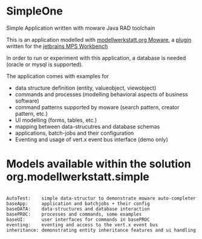 # SimpleOne
Simple Application written with moware Java RAD toolchain


This is an application modelled with [modellwerkstatt.org Moware](http://modellwerkstatt.org/moware.html), a [plugin](https://github.com/danielstieger/moware35) written for 
the [jetbrains MPS Workbench](https://www.jetbrains.com/mps)  

In order to run or experiment with this application, a database is needed (oracle or mysql is supported).


The application comes with examples for

* data structure definition (entity, valueobject, viewobject)
* commands and processes (modelling behavioral aspects of business software)
* command patterns supported by moware (search pattern, creator pattern, etc.)
* UI modelling (forms, tables, etc.)
* mapping between data-strucutres and database schemas
* applications, batch-jobs and their configuration  
* Eventing and usage of vert.x event bus interface (demo only)


# Models available within the solution org.modellwerkstatt.simple 
```

AutoTest:    simple data-structur to demonstrate moware auto-completer
baseApp:     application and batchjobs + their config
baseDATA:    data-structures and database interaction
basePROC:    processes and commands, some examples
baseUI:      user interfaces for commands in basePROC 
eventing:    eventing and access to the vert.x event bus
inheritance: demonstrating entity inheritance features and ui handling

```
